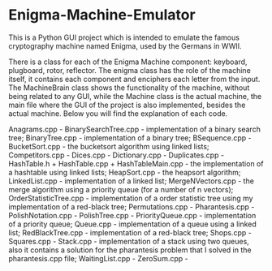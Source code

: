 # Enigma-Machine-Emulator
This is a Python GUI project which is intended to emulate the famous cryptography machine named Enigma, used by the Germans in WWII.

There is a class for each of the Enigma Machine component: keyboard, plugboard, rotor, reflector. The enigma class has the role of the machine itself, it contains each component and enciphers each letter from the input. The MachineBrain class shows the functionality of the machine, without being related to any GUI, while the Machine class is the actual machine, the main file where the GUI of the project is also implemented, besides the actual machine. Below you will find the explanation of each code.

Anagrams.cpp - 
BinarySearchTree.cpp - implementation of a binary search tree;
BinaryTree.cpp - implementation of a binary tree;
BSequence.cpp - 
BucketSort.cpp - the bucketsort algorithm using linked lists;
Competitors.cpp - 
Dices.cpp - 
Dictionary.cpp - 
Duplicates.cpp - 
HashTable.h + HashTable.cpp + HashTableMain.cpp - the implementation of a hashtable using linked lists;
HeapSort.cpp - the heapsort algorithm;
LinkedList.cpp - implementation of a linked list;
MergeNVectors.cpp - the merge algorithm using a priority queue (for a number of n vectors);
OrderStatisticTree.cpp - implementation of a order statistic tree using my implementation of a red-black tree;
Permutations.cpp - 
Pharantesis.cpp - 
PolishNotation.cpp -
PolishTree.cpp -
PriorityQueue.cpp - implementation of a priority queue;
Queue.cpp - implementation of a queue using a linked list;
RedBlackTree.cpp - implementation of a red-black tree;
Shops.cpp -
Squares.cpp -
Stack.cpp - implementation of a stack using two queues, also it contains a solution for the pharantesis problem that I solved in the pharantesis.cpp file;
WaitingList.cpp - 
ZeroSum.cpp - 

